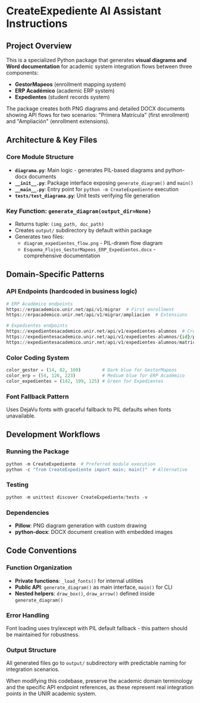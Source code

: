 # CreateExpediente AI Assistant Instructions

## Project Overview
This is a specialized Python package that generates **visual diagrams and Word documentation** for academic system integration flows between three components:
- **GestorMapeos** (enrollment mapping system) 
- **ERP Académico** (academic ERP system)
- **Expedientes** (student records system)

The package creates both PNG diagrams and detailed DOCX documents showing API flows for two scenarios: "Primera Matrícula" (first enrollment) and "Ampliación" (enrollment extensions).

## Architecture & Key Files

### Core Module Structure
- **`diagrama.py`**: Main logic - generates PIL-based diagrams and python-docx documents
- **`__init__.py`**: Package interface exposing `generate_diagram()` and `main()`
- **`__main__.py`**: Entry point for `python -m CreateExpediente` execution
- **`tests/test_diagrama.py`**: Unit tests verifying file generation

### Key Function: `generate_diagram(output_dir=None)`
- Returns tuple: `(img_path, doc_path)`
- Creates `output/` subdirectory by default within package
- Generates two files:
  - `diagram_expedientes_flow.png` - PIL-drawn flow diagram
  - `Esquema_Flujos_GestorMapeos_ERP_Expedientes.docx` - comprehensive documentation

## Domain-Specific Patterns

### API Endpoints (hardcoded in business logic)
```python
# ERP Académico endpoints
https://erpacademico.unir.net/api/v1/migrar  # First enrollment
https://erpacademico.unir.net/api/v1/migrar/ampliacion  # Extensions

# Expedientes endpoints  
https://expedientesacademico.unir.net/api/v1/expedientes-alumnos  # Create/update
https://expedientesacademico.unir.net/api/v1/expedientes-alumnos/{id}/por-integracion  # Update existing
https://expedientesacademico.unir.net/api/v1/expedientes-alumnos/matricula-realizada  # Enrollment notification
```

### Color Coding System
```python
color_gestor = (14, 82, 160)        # Dark blue for GestorMapeos
color_erp = (54, 126, 223)          # Medium blue for ERP Académico  
color_expedientes = (142, 199, 125) # Green for Expedientes
```

### Font Fallback Pattern
Uses DejaVu fonts with graceful fallback to PIL defaults when fonts unavailable.

## Development Workflows

### Running the Package
```powershell
python -m CreateExpediente  # Preferred module execution
python -c "from CreateExpediente import main; main()"  # Alternative
```

### Testing
```powershell
python -m unittest discover CreateExpediente/tests -v
```

### Dependencies
- **Pillow**: PNG diagram generation with custom drawing
- **python-docx**: DOCX document creation with embedded images

## Code Conventions

### Function Organization
- **Private functions**: `_load_fonts()` for internal utilities
- **Public API**: `generate_diagram()` as main interface, `main()` for CLI
- **Nested helpers**: `draw_box()`, `draw_arrow()` defined inside `generate_diagram()`

### Error Handling
Font loading uses try/except with PIL default fallback - this pattern should be maintained for robustness.

### Output Structure
All generated files go to `output/` subdirectory with predictable naming for integration scenarios.

When modifying this codebase, preserve the academic domain terminology and the specific API endpoint references, as these represent real integration points in the UNIR academic system.
